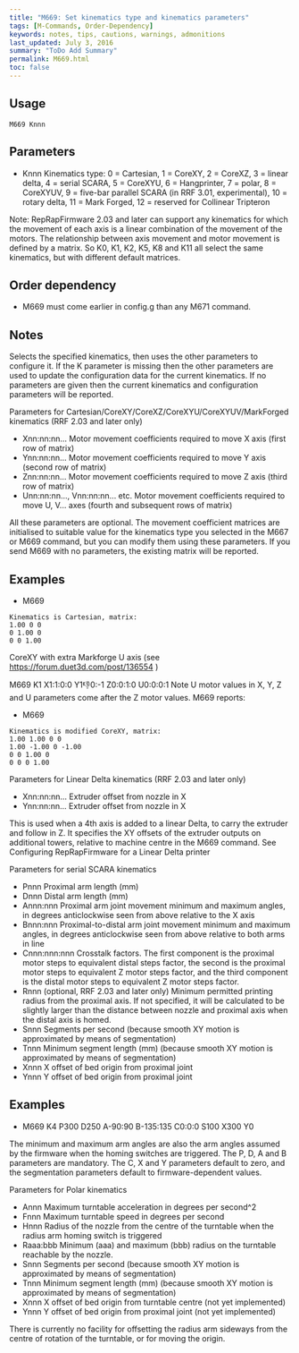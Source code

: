 ```yaml
---
title: "M669: Set kinematics type and kinematics parameters" 
tags: [M-Commands, Order-Dependency]
keywords: notes, tips, cautions, warnings, admonitions
last_updated: July 3, 2016
summary: "ToDo Add Summary"
permalink: M669.html
toc: false
---
```



## Usage ##
```
M669 Knnn
```

## Parameters ##

+ Knnn Kinematics type: 0 = Cartesian, 1 = CoreXY, 2 = CoreXZ, 3 = linear delta, 4 = serial SCARA, 5 = CoreXYU, 6 = Hangprinter, 7 = polar, 8 = CoreXYUV, 9 = five-bar parallel SCARA (in RRF 3.01, experimental), 10 = rotary delta, 11 = Mark Forged, 12 = reserved for Collinear Tripteron

Note: RepRapFirmware 2.03 and later can support any kinematics for which the movement of each axis is a linear combination of the movement of the motors. The relationship between axis movement and motor movement is defined by a matrix. So K0, K1, K2, K5, K8 and K11 all select the same kinematics, but with different default matrices.

## Order dependency ##

+ M669 must come earlier in config.g than any M671 command.

## Notes ##

Selects the specified kinematics, then uses the other parameters to configure it. If the K parameter is missing then the other parameters are used to update the configuration data for the current kinematics. If no parameters are given then the current kinematics and configuration parameters will be reported.

Parameters for Cartesian/CoreXY/CoreXZ/CoreXYU/CoreXYUV/MarkForged kinematics (RRF 2.03 and later only)
+ Xnn:nn:nn... Motor movement coefficients required to move X axis (first row of matrix)
+ Ynn:nn:nn... Motor movement coefficients required to move Y axis (second row of matrix)
+ Znn:nn:nn... Motor movement coefficients required to move Z axis (third row of matrix)
+ Unn:nn:nn..., Vnn:nn:nn... etc. Motor movement coefficients required to move U, V... axes (fourth and subsequent rows of matrix)

All these parameters are optional. The movement coefficient matrices are initialised to suitable value for the kinematics type you selected in the M667 or M669 command, but you can modify them using these parameters. If you send M669 with no parameters, the existing matrix will be reported.

## Examples ##

+ M669
```
Kinematics is Cartesian, matrix:
1.00 0 0
0 1.00 0
0 0 1.00
```

CoreXY with extra Markforge U axis (see https://forum.duet3d.com/post/136554 )

M669 K1 X1:1:0:0 Y1:-1:0:-1 Z0:0:1:0 U0:0:0:1
Note U motor values in X, Y, Z and U parameters come after the Z motor values. M669 reports:

+ M669
```
Kinematics is modified CoreXY, matrix:
1.00 1.00 0 0
1.00 -1.00 0 -1.00
0 0 1.00 0
0 0 0 1.00
```

Parameters for Linear Delta kinematics (RRF 2.03 and later only)
+ Xnn:nn:nn... Extruder offset from nozzle in X
+ Ynn:nn:nn... Extruder offset from nozzle in X

This is used when a 4th axis is added to a linear Delta, to carry the extruder and follow in Z. It specifies the XY offsets of the extruder outputs on additional towers, relative to machine centre in the M669 command. See Configuring RepRapFirmware for a Linear Delta printer

Parameters for serial SCARA kinematics
+ Pnnn Proximal arm length (mm)
+ Dnnn Distal arm length (mm)
+ Annn:nnn Proximal arm joint movement minimum and maximum angles, in degrees anticlockwise seen from above relative to the X axis
+ Bnnn:nnn Proximal-to-distal arm joint movement minimum and maximum angles, in degrees anticlockwise seen from above relative to both arms in line
+ Cnnn:nnn:nnn Crosstalk factors. The first component is the proximal motor steps to equivalent distal steps factor, the second is the proximal motor steps to equivalent Z motor steps factor, and the third component is the distal motor steps to equivalent Z motor steps factor.
+ Rnnn (optional, RRF 2.03 and later only) Minimum permitted printing radius from the proximal axis. If not specified, it will be calculated to be slightly larger than the distance between nozzle and proximal axis when the distal axis is homed.
+ Snnn Segments per second (because smooth XY motion is approximated by means of segmentation)
+ Tnnn Minimum segment length (mm) (because smooth XY motion is approximated by means of segmentation)
+ Xnnn X offset of bed origin from proximal joint
+ Ynnn Y offset of bed origin from proximal joint

## Examples ##

+ M669 K4 P300 D250 A-90:90 B-135:135 C0:0:0 S100 X300 Y0

The minimum and maximum arm angles are also the arm angles assumed by the firmware when the homing switches are triggered. The P, D, A and B parameters are mandatory. The C, X and Y parameters default to zero, and the segmentation parameters default to firmware-dependent values.

Parameters for Polar kinematics
+ Annn Maximum turntable acceleration in degrees per second^2
+ Fnnn Maximum turntable speed in degrees per second
+ Hnnn Radius of the nozzle from the centre of the turntable when the radius arm homing switch is triggered
+ Raaa:bbb Minimum (aaa) and maximum (bbb) radius on the turntable reachable by the nozzle.
+ Snnn Segments per second (because smooth XY motion is approximated by means of segmentation)
+ Tnnn Minimum segment length (mm) (because smooth XY motion is approximated by means of segmentation)
+ Xnnn X offset of bed origin from turntable centre (not yet implemented)
+ Ynnn Y offset of bed origin from proximal joint (not yet implemented)

There is currently no facility for offsetting the radius arm sideways from the centre of rotation of the turntable, or for moving the origin.